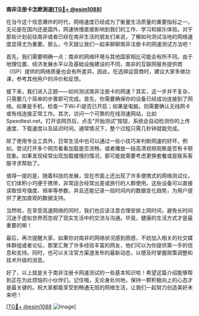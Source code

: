 **南非注册卡怎麽測速[[TG💪+ @esim1088](https://t.me/s/esim1088)]**

在当今这个信息爆炸的时代，网络速度已经成为了衡量生活质量的重要指标之一。无论是在国内还是国外，网速快慢直接影响到我们的工作、学习和娱乐体验。对于那些计划前往南非或者已经在南非生活的朋友们来说，了解如何测试当地的网络速度显得尤为重要。那么，今天就让我们一起来聊聊南非注册卡的网速测试方法吧！

首先，我们需要明确一点：南非的网络环境与其他国家相比可能会有所不同。由于地理位置、经济发展水平以及基础设施建设的不同，南非的互联网服务提供商（ISP）提供的网络质量也会有所差异。因此，在选择运营商时，建议大家多做功课，参考其他用户的评价和反馈。

接下来，我们进入正题——如何测试南非注册卡的网速？其实，这一步并不复杂，只需要几个简单的步骤即可完成。首先，你需要确保你的设备已经成功连接到了网络。如果是手机，检查一下Wi-Fi是否已开启；如果是电脑，则需要确认无线网卡或有线连接正常工作。其次，访问一个可靠的在线测速网站，比如Speedtest.net。打开该网页后，点击“开始测试”按钮，系统会自动检测你的上传速度、下载速度以及延迟时间。通常情况下，整个过程只需几秒钟就能完成。

除了使用专业工具外，日常生活中也可以通过一些小技巧来判断网速的好坏。例如，尝试打开多个网页看看加载是否流畅，或者播放一段高清视频观察是否有卡顿现象。如果发现经常出现加载缓慢的情况，那可能就需要考虑更换套餐或是联系客服寻求帮助了。

值得一提的是，随着科技的发展，现在市面上还出现了许多便携式的网络测试仪，它们体积小巧便于携带，非常适合经常出差或旅行的人群使用。这些设备可以直接读取信号强度、频率等参数，并且还能记录一段时间内的数据变化趋势，为用户提供了更加直观的数据支持。

当然啦，在享受高速网络的同时，我们也应该注意合理安排上网时间，避免长时间沉迷于虚拟世界而忽视了现实生活中的交流与沟通。毕竟，健康的生活方式才是最重要的嘛！

最后，再次提醒大家，如果你对南非的网络状况感到困惑，不妨加入相关的社交媒体群组或者论坛，那里汇聚了许多经验丰富的网友，他们可以为你提供第一手的信息和支持。同时，也可以关注官方渠道发布的最新动态，以便及时掌握政策调整和技术升级的消息。

好了，以上就是关于南非注册卡网速测试的一些基本知识啦！希望这篇介绍能够帮到正在为此烦恼的小伙伴们。记住哦，无论身处何地，保持一颗积极向上的心态才是最关键的。祝大家都能享受到畅通无阻的网络生活，让我们一起努力创造美好未来吧！

[[TG💪+ @esim1088](https://t.me/s/esim1088) ![Image](https://i.postimg.cc/4NQfJmqS/Snipaste-2025-05-13-00-14-12.png)]